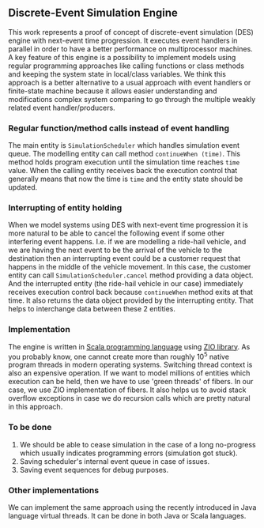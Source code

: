 ## Discrete-Event Simulation Engine 

This work represents a proof of concept of discrete-event simulation (DES) engine with next-event time progression.
It executes event handlers in parallel in order to have a better performance on multiprocessor machines. 
A key feature of this engine is a possibility to implement models using regular programming approaches 
like calling functions or class methods and keeping the system state in local/class variables.
We think this approach is a better alternative to a usual approach with event handlers or finite-state machine 
because it allows easier understanding and modifications complex system comparing to go through the multiple weakly
related event handler/producers.

### Regular function/method calls instead of event handling
The main entity is `SimulationScheduler` which handles simulation event queue. The modelling entity can call method `continueWhen (time)`. This method holds program execution until the simulation time reaches `time` value. When the calling entity receives back the execution control that generally means that now the time is `time` and the entity state should be updated.

### Interrupting of entity holding
When we model systems using DES with next-event time progression it is more natural to be able to cancel the following event if some other interfering event happens. I.e. if we are modelling a ride-hail vehicle, and we are having the next event to be the arrival of the vehicle to the destination then an interrupting event could be a customer request that happens in the middle of the vehicle movement. In this case, the customer entity can call `SimulationScheduler.cancel` method providing a data object. And the interrupted entity (the ride-hail vehicle in our case) immediately receives execution control back because `continueWhen` method exits at that time. It also returns the data object provided by the interrupting entity. That helps to interchange data between these 2 entities.

### Implementation
The engine is written in [Scala programming language](https://www.scala-lang.org/) using [ZIO library](https://zio.dev). As you probably know, one cannot create more than roughly 10<sup>5</sup> native program threads in modern operating systems. Switching thread context is also an expensive operation. If we want to model millions of entities which execution can be held, then we have to use 'green threads' of fibers. In our case, we use ZIO implementation of fibers. It also helps us to avoid stack overflow exceptions in case we do recursion calls which are pretty natural in this approach.

### To be done
1. We should be able to cease simulation in the case of a long no-progress which usually indicates programming errors (simulation got stuck).
2. Saving scheduler's internal event queue in case of issues.
3. Saving event sequences for debug purposes.

### Other implementations
We can implement the same approach using the recently introduced in Java language virtual threads. It can be done in
both Java or Scala languages.


